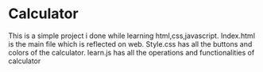 # Calculator
This is a simple project i done while learning html,css,javascript.
Index.html is the main file which is reflected on web.
Style.css has all the buttons and colors of the calculator.
learn.js has all the operations and functionalities of calculator
